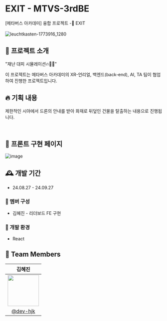 # EXIT - MTVS-3rdBE
[메타버스 아카데미] 융합 프로젝트 -🚨 EXIT <br><br>
![leuchtkasten-1773916_1280](https://github.com/user-attachments/assets/1d65d034-d3ab-43d0-9f6a-58ce18d717bb)

## 💫 프로젝트 소개 ##
"재난 대피 시뮬레이션🔥🧯🚀" <p>
이 프로젝트는 메타버스 아카데미의 XR-언리얼, 백엔드(back-end), AI, TA 팀이 협업하여 진행한 프로젝트입니다. <br>


## 🔥 기획 내용 ##
제한적인 시야에서 드론의 안내를 받아 화재로 뒤덮인 건물을 탈출하는 내용으로 진행됩니다.<p><br>

## 🌝 프론트 구현 페이지 ##
![image](https://github.com/user-attachments/assets/a35c65e0-90a6-47b1-85c0-9fa09f573f70)

## 🕰️ 개발 기간 
* 24.08.27 - 24.09.27

### 🐣 멤버 구성 
- 김혜진 - 리더보드 FE 구현

### 📢 개발 환경
- React

## :busts_in_silhouette: Team Members ##

|                                               김혜진                                              |                                                              
|:-----------------------------------------------------------------------------------------------:|
| <img src = "https://avatars.githubusercontent.com/u/173024446?v=4" width = "100" height = "100"> | 
|                            [@dev-hjk](https://github.com/dev-hjk)                               |
